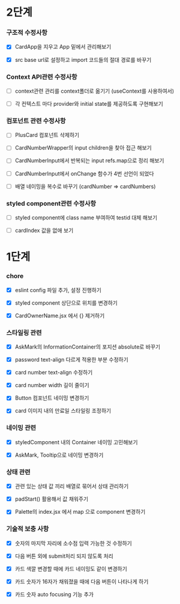 # 2단계

### 구조적 수정사항

- [x] CardApp을 지우고 App 밑에서 관리해보기

- [x] src base url로 설정하고 import 코드들의 절대 경로를 바꾸기

### Context API관련 수정사항

- [ ] context관련 관리를 context폴더로 옮기기 (useContext를 사용하여서)

- [ ] 각 컨텍스트 마다 provider와 initial state를 제공하도록 구현해보기

### 컴포넌트 관련 수정사항

- [ ] PlusCard 컴포넌트 삭제하기

- [ ] CardNumberWrapper의 input children을 찾아 접근 해보기

- [ ] CardNumberInput에서 반복되는 input refs.map으로 정리 해보기

- [ ] CardNumberInput에서 onChange 함수가 4번 선언이 되었다

- [ ] 배열 네이밍을 복수로 바꾸기 (cardNumber => cardNumbers)

### styled component관련 수정사항

- [ ] styled component에 class name 부여하여 testid 대체 해보기

- [ ] cardIndex 값을 없애 보기

# 1단계

### chore

- [x] eslint config 파일 추가, 설정 진행하기

- [x] styled component 상단으로 위치를 변경하기

- [x] CardOwnerName.jsx 에서 {} 제거하기

### 스타일링 관련

- [x] AskMark의 InformationContainer의 포지션 absolute로 바꾸기

- [x] password text-align 다르게 적용한 부분 수정하기

- [x] card number text-align 수정하기

- [x] card number width 길이 줄이기

- [x] Button 컴포넌트 네이밍 변경하기

- [x] card 이미지 내의 만료일 스타일링 조정하기

### 네이밍 관련

- [x] styledComponent 내의 Container 네이밍 고민해보기

- [x] AskMark, Tooltip으로 네이밍 변경하기

### 상태 관련

- [x] 관련 있는 상태 값 끼리 배열로 묶어서 상태 관리하기

- [x] padStart() 활용해서 값 채워주기

- [x] Palette의 index.jsx 에서 map 으로 component 변경하기

### 기술적 보충 사항

- [x] 숫자의 마지막 자리에 소수점 입력 가능한 것 수정하기

- [x] 다음 버튼 외에 submit처리 되지 않도록 처리

- [x] 카드 색깔 변경할 때에 카드 네이밍도 같이 변경하기

- [x] 카드 숫자가 16자가 채워졌을 때에 다음 버튼이 나타나게 하기

- [x] 카드 숫자 auto focusing 기능 추가
